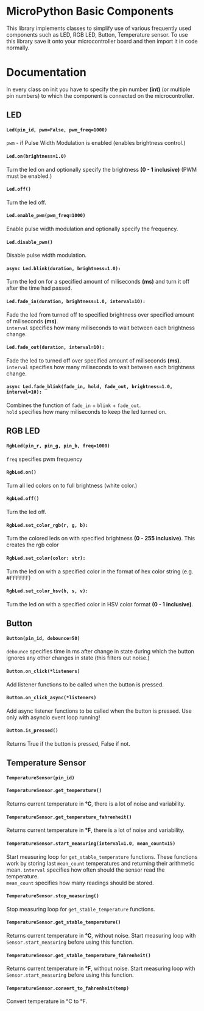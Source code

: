 # MicroPython Basic Components

This library implements classes to simplify use of various frequently used components such as LED, RGB LED, Button, Temperature sensor. To use this library save it onto your microcontroller board and then import it in code normally.

# Documentation
In every class on init you have to specify the pin number **(int)** (or multiple pin numbers) to which the component is connected on the microcontroller.

## LED
#### ```Led(pin_id, pwm=False, pwm_freq=1000)```
```pwm``` - if Pulse Width Modulation is enabled (enables brightness control.)

#### ```Led.on(brightness=1.0)```
Turn the led on and optionally specify the brightness **(0 - 1 inclusive)** (PWM must be enabled.)

#### ```Led.off()```
Turn the led off.

#### ```Led.enable_pwm(pwm_freq=1000)```
Enable pulse width modulation and optionally specify the frequency.

#### ```Led.disable_pwm()```
Disable pulse width modulation.

#### ```async Led.blink(duration, brightness=1.0):```
Turn the led on for a specified amount of miliseconds **(ms)** and turn it off after the time had passed.

#### ```Led.fade_in(duration, brightness=1.0, interval=10):```
Fade the led from turned off to specified brightness over specified amount of miliseconds **(ms)**.  
```interval``` specifies how many miliseconds to wait between each brightness change.

#### ```Led.fade_out(duration, interval=10):```
Fade the led to turned off over specified amount of miliseconds **(ms)**.  
```interval``` specifies how many miliseconds to wait between each brightness change.

#### ```async Led.fade_blink(fade_in, hold, fade_out, brightness=1.0, interval=10):```
Combines the function of ```fade_in``` + ```blink``` + ```fade_out```.   
```hold``` specifies how many miliseconds to keep the led turned on.
<br>

## RGB LED
#### ```RgbLed(pin_r, pin_g, pin_b, freq=1000)```
```freq``` specifies pwm frequency

#### ```RgbLed.on()```
Turn all led colors on to full brightness (white color.)

#### ```RgbLed.off()```
Turn the led off.

#### ```RgbLed.set_color_rgb(r, g, b):```
Turn the colored leds on with specified brightness **(0 - 255 inclusive)**. This creates the rgb color

#### ```RgbLed.set_color(color: str):```
Turn the led on with a specified color in the format of hex color string (e.g. #FFFFFF)

#### ```RgbLed.set_color_hsv(h, s, v):```
Turn the led on with a specified color in HSV color format **(0 - 1 inclusive)**.
<br>

## Button
#### ```Button(pin_id, debounce=50)```
```debounce``` specifies time in ms after change in state during which the button ignores any other changes in state (this filters out noise.)

#### ```Button.on_click(*listeners)```
Add listener functions to be called when the button is pressed.

#### ```Button.on_click_async(*listeners)```
Add async listener functions to be called when the button is pressed. Use only with asyncio event loop running!

#### ```Button.is_pressed()```
Returns True if the button is pressed, False if not.
<br>

## Temperature Sensor
#### ```TemperatureSensor(pin_id)```

#### ```TemperatureSensor.get_temperature()```
Returns current temperature in **°C**, there is a lot of noise and variability.

#### ```TemperatureSensor.get_temperature_fahrenheit()```
Returns current temperature in **°F**, there is a lot of noise and variability.

#### ```TemperatureSensor.start_measuring(interval=1.0, mean_count=15)```
Start measuring loop for ```get_stable_temperature``` functions. These functions work by storing last ```mean_count``` temperatures and returning their arithmetic mean.
```interval``` specifies how often should the sensor read the temperature.  
```mean_count``` specifies how many readings should be stored.

#### ```TemperatureSensor.stop_measuring()```
Stop measuring loop for ```get_stable_temperature``` functions.

#### ```TemperatureSensor.get_stable_temperature()```
Returns current temperature in **°C**, without noise. Start measuring loop with ```Sensor.start_measuring``` before using this function.

#### ```TemperatureSensor.get_stable_temperature_fahrenheit()```
Returns current temperature in **°F**, without noise. Start measuring loop with ```Sensor.start_measuring``` before using this function.

#### ```TemperatureSensor.convert_to_fahrenheit(temp)```
Convert temperature in °C to °F.
